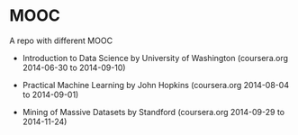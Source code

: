 MOOC
====

A repo with different MOOC

* Introduction to Data Science by University of Washington (coursera.org 2014-06-30 to 2014-09-10)

* Practical Machine Learning by John Hopkins (coursera.org 2014-08-04 to 2014-09-01)

* Mining of Massive Datasets by Standford (coursera.org 2014-09-29 to 2014-11-24)
